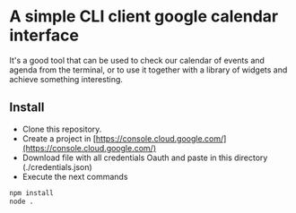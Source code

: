 # A simple CLI client google calendar interface

It's a good tool that can be used to check our calendar of events and agenda from the terminal, or to use it together with a library of widgets and achieve something interesting.

## Install

- Clone this repository.
- Create a project in [https://console.cloud.google.com/](https://console.cloud.google.com/)
- Download file with all credentials Oauth and paste in this directory (./credentials.json)
- Execute the next commands

```bash
npm install
node .
```
